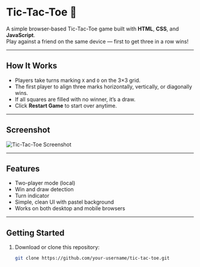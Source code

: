 # Tic-Tac-Toe 🎯

A simple browser-based Tic-Tac-Toe game built with **HTML**, **CSS**, and **JavaScript**.  
Play against a friend on the same device — first to get three in a row wins!

---

## How It Works
- Players take turns marking `X` and `O` on the 3×3 grid.
- The first player to align three marks horizontally, vertically, or diagonally wins.
- If all squares are filled with no winner, it’s a draw.
- Click **Restart Game** to start over anytime.

---

## Screenshot
![Tic-Tac-Toe Screenshot](preview.png)

---

## Features
- Two-player mode (local)
- Win and draw detection
- Turn indicator
- Simple, clean UI with pastel background
- Works on both desktop and mobile browsers

---

## Getting Started
1. Download or clone this repository:
   ```bash
   git clone https://github.com/your-username/tic-tac-toe.git
